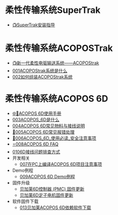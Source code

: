 # 柔性传输系统SuperTrak

- [📺SuperTrak安装指导](https://app9qg8os8w3630.pc.xiaoe-tech.com/p/t_pc/course_pc_detail/column/p_5d56616bcd096_DytRwsUE?navIndex=3)

# 柔性传输系统ACOPOSTrak

- [📺新一代柔性电驱输送系统——ACOPOStrak](https://app9qg8os8w3630.pc.xiaoe-tech.com/p/t_pc/course_pc_detail/video/v_5d5b929fa3c25_xhm7VIcc)
- [001ACOPOStrak系统是什么](001ACOPOStrak系统是什么.md)
- [002如何组装ACOPOStrak系统](002如何组装ACOPOStrak系统.md)

# 柔性传输系统ACOPOS 6D

- [🌐📒ACOPOS 6D使用手册](https://6d.brhelp.cn/general.html)
- [003ACOPOS_6D是什么](003ACOPOS_6D是什么.md)
- [004ACOPOS 6D常见物料与接线说明](004ACOPOS%206D常见物料与接线说明.md)
- [🐞005ACOPOS 6D常见报错处理](005ACOPOS%206D常见报错处理.md)
- [🧲006ACOPOS_6D_使用必读_安全注意事项](006ACOPOS_6D_使用必读_安全注意事项.md)
- [⭐008ACOPOS 6D FAQ](008ACOPOS%206D%20FAQ.md)
- [0106D接线问题排查方式](0106D接线问题排查方式.md)
- 开发相关
    - [007在PC上编译ACOPOS 6D项目注意事项](007在PC上编译ACOPOS%206D项目注意事项.md)
- Demo例程
    - [009ACOPOS 6D Demo例程](009ACOPOS%206D%20Demo例程.md)
- 固件升级
    - [贝加莱6D控制器 (PMC) 固件更新](0116D控制器固件更新.md)
    - [贝加莱6D定子电机固件更新](0126D定子电机固件更新.md)
- 软件固件下载
    - [013贝加莱ACOPOS 6D依赖软件下载](013贝加莱ACOPOS%206D依赖软件下载.md)
